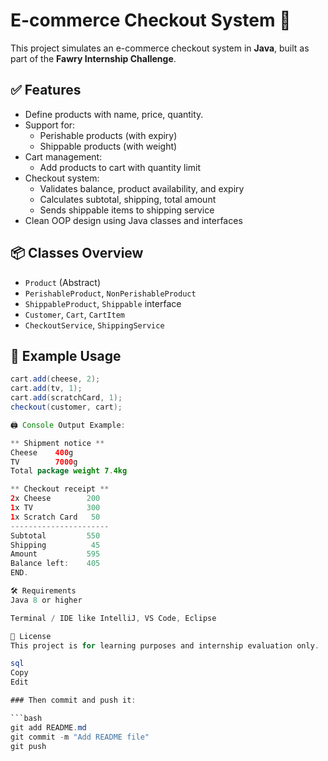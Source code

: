 # E-commerce Checkout System 🛒

This project simulates an e-commerce checkout system in **Java**, built as part of the **Fawry Internship Challenge**.

## ✅ Features

- Define products with name, price, quantity.
- Support for:
  - Perishable products (with expiry)
  - Shippable products (with weight)
- Cart management:
  - Add products to cart with quantity limit
- Checkout system:
  - Validates balance, product availability, and expiry
  - Calculates subtotal, shipping, total amount
  - Sends shippable items to shipping service
- Clean OOP design using Java classes and interfaces

## 📦 Classes Overview

- `Product` (Abstract)
- `PerishableProduct`, `NonPerishableProduct`
- `ShippableProduct`, `Shippable` interface
- `Customer`, `Cart`, `CartItem`
- `CheckoutService`, `ShippingService`

## 🧪 Example Usage

```java
cart.add(cheese, 2);
cart.add(tv, 1);
cart.add(scratchCard, 1);
checkout(customer, cart);

🖨 Console Output Example:

** Shipment notice **
Cheese    400g
TV        7000g
Total package weight 7.4kg

** Checkout receipt **
2x Cheese        200
1x TV            300
1x Scratch Card   50
----------------------
Subtotal         550
Shipping          45
Amount           595
Balance left:    405
END.

🛠 Requirements
Java 8 or higher

Terminal / IDE like IntelliJ, VS Code, Eclipse

📄 License
This project is for learning purposes and internship evaluation only.

sql
Copy
Edit

### Then commit and push it:

```bash
git add README.md
git commit -m "Add README file"
git push
